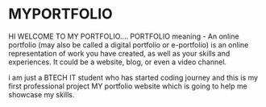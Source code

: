 # MYPORTFOLIO
HI WELCOME TO MY PORTFOLIO....
PORTFOLIO meaning - An online portfolio (may also be called a digital portfolio or e-portfolio) is an online representation of work you have created, as well as your skills and experiences. It could be a website, blog, or even a video channel.

i am just a BTECH IT student who has started coding journey and this is my first professional project MY portfolio website which is going to help me showcase my skills.
